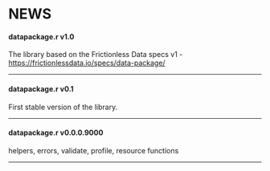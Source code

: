 NEWS
================

#### datapackage.r v1.0

The library based on the Frictionless Data specs v1 -
<https://frictionlessdata.io/specs/data-package/>

-----

#### datapackage.r v0.1

First stable version of the library.

-----

#### datapackage.r v0.0.0.9000

helpers, errors, validate, profile, resource functions

-----
